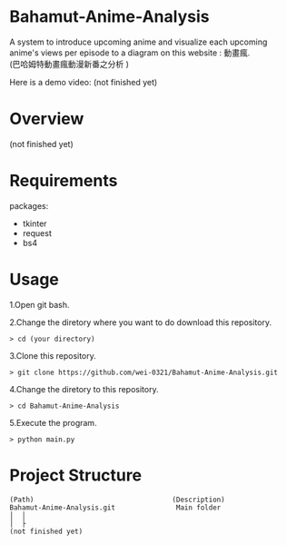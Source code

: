 # Bahamut-Anime-Analysis
A system to introduce upcoming anime and visualize each upcoming anime's views per episode to a diagram on this website : 動畫瘋.  
(巴哈姆特動畫瘋動漫新番之分析 )

Here is a demo video:
(not finished yet)



# Overview 
(not finished yet)

# Requirements 
packages:
- tkinter
- request
- bs4

# Usage 

1.Open git bash. 

2.Change the diretory where you want to do download this repository.
```
> cd (your directory)
```
3.Clone this repository. 
```
> git clone https://github.com/wei-0321/Bahamut-Anime-Analysis.git
```
4.Change the diretory to this repository.
```
> cd Bahamut-Anime-Analysis
```
5.Execute the program.
```
> python main.py
```


# Project Structure
```
(Path)                                	(Description)
Bahamut-Anime-Analysis.git	             Main folder     
│  │
│  ├ 
(not finished yet)

